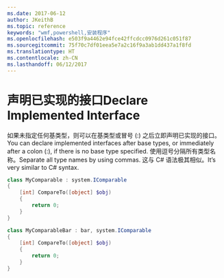 ```yaml
---
ms.date: 2017-06-12
author: JKeithB
ms.topic: reference
keywords: "wmf,powershell,安装程序"
ms.openlocfilehash: e503f9a4462e94fce42ffcdcc0976d261c051f87
ms.sourcegitcommit: 75f70c7df01eea5e7a2c16f9a3ab1dd437a1f8fd
ms.translationtype: HT
ms.contentlocale: zh-CN
ms.lasthandoff: 06/12/2017
---
```

# <a name="declare-implemented-interface"></a><span data-ttu-id="29056-102">声明已实现的接口</span><span class="sxs-lookup"><span data-stu-id="29056-102">Declare Implemented Interface</span></span>

<span data-ttu-id="29056-103">如果未指定任何基类型，则可以在基类型或冒号 (:) 之后立即声明已实现的接口。</span><span class="sxs-lookup"><span data-stu-id="29056-103">You can declare implemented interfaces after base types, or immediately after a colon (:), if there is no base type specified.</span></span> <span data-ttu-id="29056-104">使用逗号分隔所有类型名称。</span><span class="sxs-lookup"><span data-stu-id="29056-104">Separate all type names by using commas.</span></span> <span data-ttu-id="29056-105">这与 C# 语法极其相似。</span><span class="sxs-lookup"><span data-stu-id="29056-105">It’s very similar to C# syntax.</span></span>

```PowerShell
class MyComparable : system.IComparable
{
    [int] CompareTo([object] $obj)
    {
        return 0;
    }
}

class MyComparableBar : bar, system.IComparable
{
    [int] CompareTo([object] $obj)
    {
        return 0;
    }
}
```

